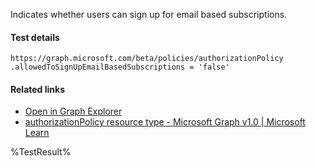 Indicates whether users can sign up for email based subscriptions.



#### Test details
```
https://graph.microsoft.com/beta/policies/authorizationPolicy
.allowedToSignUpEmailBasedSubscriptions = 'false'
```

#### Related links

- [Open in Graph Explorer](https://developer.microsoft.com/en-us/graph/graph-explorer?request=policies/authorizationPolicy&method=GET&version=beta&GraphUrl=https://graph.microsoft.com)
- [authorizationPolicy resource type - Microsoft Graph v1.0 | Microsoft Learn](https://learn.microsoft.com/en-us/graph/api/resources/authorizationpolicy)


<!--- Results --->
%TestResult%
